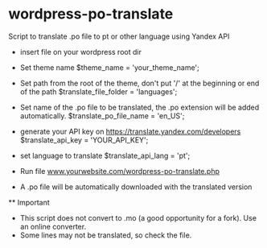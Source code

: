 # wordpress-po-translate
Script to translate .po file to pt or other language using Yandex API

- insert file on your wordpress root dir
- Set theme name
  $theme_name = 'your_theme_name';
  
- Set path from the root of the theme, don't put '/' at the beginning or end of the path
  $translate_file_folder = 'languages';
  
- Set name of the .po file to be translated, the .po extension will be added automatically.
  $translate_po_file_name = 'en_US';
  
- generate your API key on https://translate.yandex.com/developers
  $translate_api_key = 'YOUR_API_KEY';
  
- set language to translate
  $translate_api_lang = 'pt';

- Run file www.yourwebsite.com/wordpress-po-translate.php

- A .po file will be automatically downloaded with the translated version

** Important
- This script does not convert to .mo (a good opportunity for a fork). Use an online converter.
- Some lines may not be translated, so check the file.
